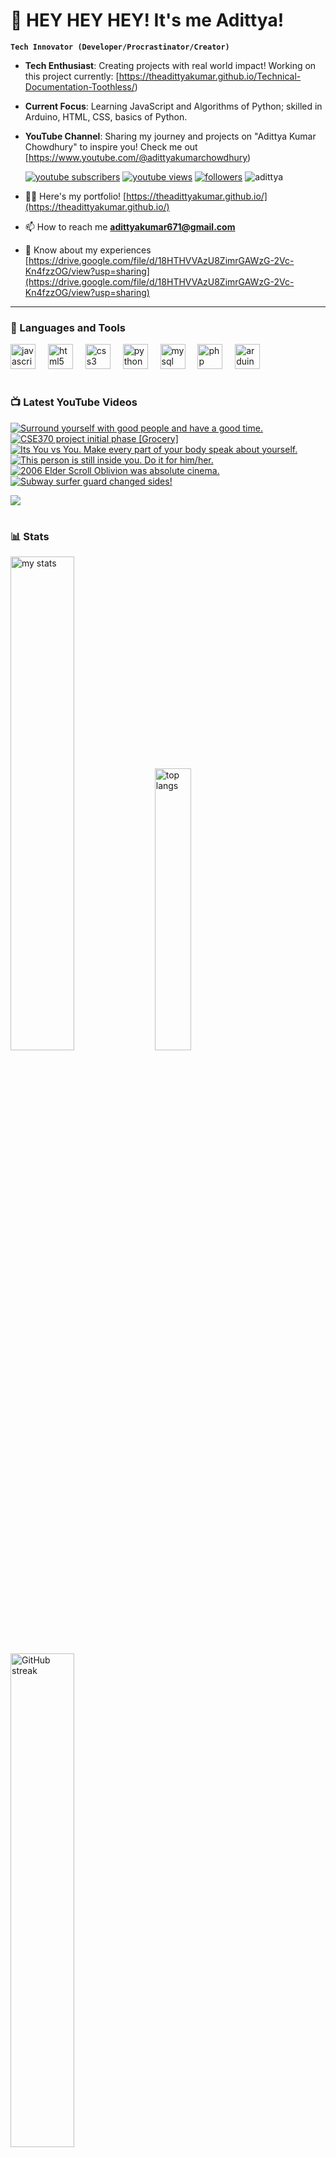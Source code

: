 # 👑 HEY HEY HEY! It's me Adittya!

**`Tech Innovator (Developer/Procrastinator/Creator)`**

- **Tech Enthusiast**: Creating projects with real world impact! Working on this project currently: [https://theadittyakumar.github.io/Technical-Documentation-Toothless/)
- **Current Focus**: Learning JavaScript and Algorithms of Python; skilled in Arduino, HTML, CSS, basics of Python.
- **YouTube Channel**: Sharing my journey and projects on "Adittya Kumar Chowdhury" to inspire you! Check me out [https://www.youtube.com/@adittyakumarchowdhury) 

   <p align="left">
      <a href="https://www.youtube.com/channel/UCu68HfYtlcXFI7kNhnSdspA?sub_confirmation=1">
         <img alt="youtube subscribers" title="Subscribe to my YouTube channel" src="https://custom-icon-badges.demolab.com/youtube/channel/subscribers/UCu68HfYtlcXFI7kNhnSdspA?color=%23E05D44&label=SUBSCRIBE&logo=video&logoColor=white&style=for-the-badge&labelColor=CE4630"/></a> 
      <a href="https://www.youtube.com/c/adittyakumarchowdhury">
         <img alt="youtube views" title="YouTube views" src="https://custom-icon-badges.demolab.com/youtube/channel/views/UCu68HfYtlcXFI7kNhnSdspA?color=%23E1AD0E&logo=eye&logoColor=white&style=for-the-badge&labelColor=C79600"/></a> 
      <a href="https://github.com/TheAdittyaKumar?tab=followers">
         <img alt="followers" title="Follow me on Github" src="https://custom-icon-badges.demolab.com/github/followers/TheAdittyaKumar?color=236ad3&labelColor=1155ba&style=for-the-badge&logo=person-add&label=Follow&logoColor=white"/></a>
      <img src="https://komarev.com/ghpvc/?username=TheAdittyaKumar&label=Profile%20views&color=0e75b6&style=flat" alt="adittya" />
   </p>


- 👨‍💻 Here's my portfolio! [https://theadittyakumar.github.io/](https://theadittyakumar.github.io/)

- 📫 How to reach me **adittyakumar671@gmail.com**

- 📄 Know about my experiences [https://drive.google.com/file/d/18HTHVVAzU8ZimrGAWzG-2Vc-Kn4fzzOG/view?usp=sharing](https://drive.google.com/file/d/18HTHVVAzU8ZimrGAWzG-2Vc-Kn4fzzOG/view?usp=sharing)

---

### 🧰 Languages and Tools

<div align="left">
  <img src="https://cdn.jsdelivr.net/gh/devicons/devicon/icons/javascript/javascript-original.svg" height="40" alt="javascript logo"  />
  <img width="12" />
  <img src="https://cdn.jsdelivr.net/gh/devicons/devicon/icons/html5/html5-original.svg" height="40" alt="html5 logo"  />
  <img width="12" />
  <img src="https://cdn.jsdelivr.net/gh/devicons/devicon/icons/css3/css3-original.svg" height="40" alt="css3 logo"  />
  <img width="12" />
  <img src="https://cdn.jsdelivr.net/gh/devicons/devicon/icons/python/python-original.svg" height="40" alt="python logo"  />
  <img width="12" />
  <img src="https://cdn.jsdelivr.net/gh/devicons/devicon/icons/mysql/mysql-original.svg" height="40" alt="mysql logo"  />
  <img width="12" />
  <img src="https://cdn.jsdelivr.net/gh/devicons/devicon/icons/php/php-original.svg" height="40" alt="php logo"  />
  <img width="12" />
  <img src="https://cdn.jsdelivr.net/gh/devicons/devicon/icons/arduino/arduino-original.svg" height="40" alt="arduino logo"  />
</div>


#

### 📺 Latest YouTube Videos

<!-- BEGIN YOUTUBE-CARDS -->
[![Surround yourself with good people and have a good time.](https://ytcards.demolab.com/?id=mXwQlYHfnuw&title=Surround+yourself+with+good+people+and+have+a+good+time.&lang=en&timestamp=1745717775&background_color=%230d1117&title_color=%23ffffff&stats_color=%23dedede&max_title_lines=1&width=250&border_radius=5 "Surround yourself with good people and have a good time.")](https://www.youtube.com/watch?v=mXwQlYHfnuw)
[![CSE370 project initial phase [Grocery]](https://ytcards.demolab.com/?id=ATWx-uemVbo&title=CSE370+project+initial+phase+%5BGrocery%5D&lang=en&timestamp=1745714344&background_color=%230d1117&title_color=%23ffffff&stats_color=%23dedede&max_title_lines=1&width=250&border_radius=5 "CSE370 project initial phase [Grocery]")](https://www.youtube.com/watch?v=ATWx-uemVbo)
[![Its You vs You. Make every part of your body speak about yourself.](https://ytcards.demolab.com/?id=GPNFb4Xyyg8&title=Its+You+vs+You.+Make+every+part+of+your+body+speak+about+yourself.&lang=en&timestamp=1745676778&background_color=%230d1117&title_color=%23ffffff&stats_color=%23dedede&max_title_lines=1&width=250&border_radius=5 "Its You vs You. Make every part of your body speak about yourself.")](https://www.youtube.com/watch?v=GPNFb4Xyyg8)
[![This person is still inside you. Do it for him/her.](https://ytcards.demolab.com/?id=msSi8TO04fY&title=This+person+is+still+inside+you.+Do+it+for+him%2Fher.&lang=en&timestamp=1745637804&background_color=%230d1117&title_color=%23ffffff&stats_color=%23dedede&max_title_lines=1&width=250&border_radius=5 "This person is still inside you. Do it for him/her.")](https://www.youtube.com/watch?v=msSi8TO04fY)
[![2006 Elder Scroll Oblivion was absolute cinema.](https://ytcards.demolab.com/?id=49yrSPeUckE&title=2006+Elder+Scroll+Oblivion+was+absolute+cinema.&lang=en&timestamp=1745624892&background_color=%230d1117&title_color=%23ffffff&stats_color=%23dedede&max_title_lines=1&width=250&border_radius=5 "2006 Elder Scroll Oblivion was absolute cinema.")](https://www.youtube.com/watch?v=49yrSPeUckE)
[![Subway surfer guard changed sides!](https://ytcards.demolab.com/?id=DjPlC7s3P_I&title=Subway+surfer+guard+changed+sides%21&lang=en&timestamp=1745577010&background_color=%230d1117&title_color=%23ffffff&stats_color=%23dedede&max_title_lines=1&width=250&border_radius=5 "Subway surfer guard changed sides!")](https://www.youtube.com/watch?v=DjPlC7s3P_I)
<!-- END YOUTUBE-CARDS -->

[<img src="https://custom-icon-badges.demolab.com/badge/-Subscribe%20For%20More-red?style=for-the-badge&logo=video&logoColor=white"/>](https://www.youtube.com/channel/UCu68HfYtlcXFI7kNhnSdspA?sub_confirmation=1)

#

### 📊 Stats

<div align="left">
  <img alt="my stats" width="45%" src="https://github-readme-stats.vercel.app/api?username=TheAdittyaKumar&show_icons=true&hide_border=true&theme=vision-friendly-dark" />
  <img alt="top langs" width="34%" src="https://github-readme-stats.vercel.app/api/top-langs/?username=TheAdittyaKumar&layout=compact&hide_border=true&theme=vision-friendly-dark" />
  <img alt="GitHub streak" width="45%" src="https://github-readme-streak-stats.herokuapp.com/?user=TheAdittyaKumar&theme=vision-friendly-dark&hide_border=true" />

</div>



<!-- ![GitHub Streak](https://streak-stats.demolab.com?user=TheAdittyaKumar&theme=swift&border_radius=4.5) -->
#

